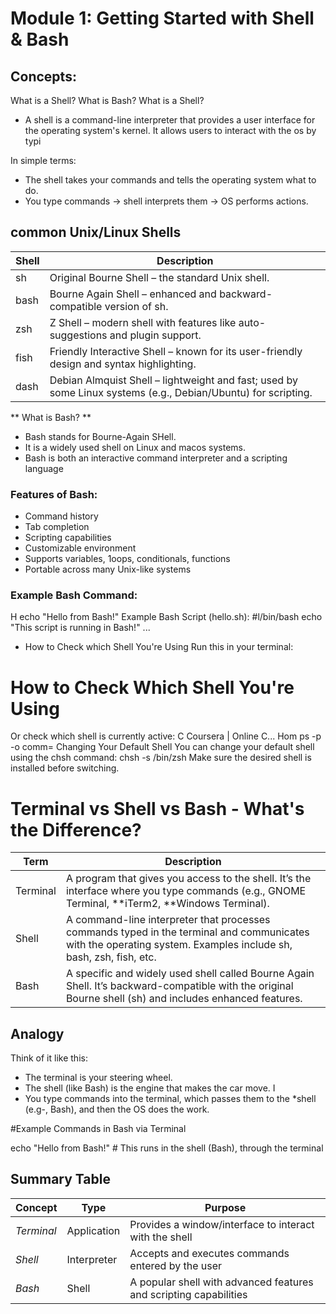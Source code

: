 # Module 1: Getting Started with Shell & Bash
## Concepts:
What is a Shell? What is Bash?
What is a Shell?
- A shell is a command-line interpreter that provides a user interface for the operating system's kernel. It allows users to interact with the os by typi

In simple terms:
- The shell takes your commands and tells the operating system what to do.
- You type commands → shell interprets them → OS performs actions.

## common Unix/Linux Shells

|Shell | Description                                                                                                     |
|------|-----------------------------------------------------------------------------------------------------------------|
| sh   | Original Bourne Shell – the standard Unix shell.                                                              |
| bash | Bourne Again Shell – enhanced and backward-compatible version of sh.                                          | 
| zsh  | Z Shell – modern shell with features like auto-suggestions and plugin support.                                |
| fish | Friendly Interactive Shell – known for its user-friendly design and syntax highlighting.                      |
| dash | Debian Almquist Shell – lightweight and fast; used by some Linux systems (e.g., Debian/Ubuntu) for scripting. |

** What is Bash? **
- Bash stands for Bourne-Again SHell.
- It is a widely used shell on Linux and macos systems.
- Bash is both an interactive command interpreter and a scripting language 

### Features of Bash:
- Command history
- Tab completion
- Scripting capabilities
- Customizable environment
- Supports variables, 1oops, conditionals, functions
- Portable across many Unix-like systems

### Example Bash Command:
H
echo "Hello from Bash!"
Example Bash Script (hello.sh):
#l/bin/bash
echo "This script is running in Bash!"
...
- How to Check which Shell You're Using
Run this in your terminal:

# How to Check Which Shell You're Using
Or check which shell is currently active:
C Coursera | Online C...
Hom
ps -p
-o comm=
Changing Your Default Shell
You can change your default shell using the chsh command:
chsh -s /bin/zsh
Make sure the desired shell is installed before switching.
# Terminal vs Shell vs Bash - What's the Difference?

| Term | Description |
|------|--------------|
| Terminal | A program that gives you access to the shell. It’s the interface where you type commands (e.g., GNOME Terminal, **iTerm2, **Windows Terminal). |
| Shell | A command-line interpreter that processes commands typed in the terminal and communicates with the operating system. Examples include sh, bash, zsh, fish, etc. |
| Bash | A specific and widely used shell called Bourne Again Shell. It’s backward-compatible with the original Bourne shell (sh) and includes enhanced features. |

## Analogy
Think of it like this:
- The terminal is your steering wheel.
- The shell (like Bash) is the engine that makes the car move.
I
- You type commands into the terminal, which passes them to the *shell (e.g-, Bash), and then the OS does the work.

#Example Commands in Bash via Terminal  

echo "Hello from Bash!" # This runs in the shell (Bash), through the terminal

## Summary Table

| Concept   | Type         | Purpose |
|------------|--------------|----------|
| *Terminal* | Application | Provides a window/interface to interact with the shell |
| *Shell*     | Interpreter | Accepts and executes commands entered by the user |
| *Bash*      | Shell       | A popular shell with advanced features and scripting capabilities |
